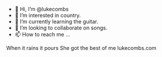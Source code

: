 - 👋 Hi, I’m @lukecombs
- 👀 I’m interested in country.
- 🌱 I’m currently learning the guitar.
- 💞️ I’m looking to collaborate on songs.
- 📫 How to reach me ...

<!---
lukecombs/lukecombs is a ✨ special ✨ repository because its `README.md` (this file) appears on your GitHub profile.
You can click the Preview link to take a look at your changes.
--->
When it rains it pours
She got the best of me
lukecombs.com
